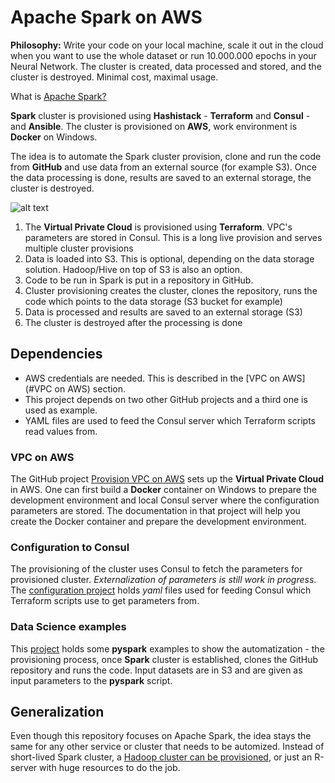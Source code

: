 # Apache Spark on AWS
**Philosophy:** Write your code on your local machine, scale it out in the cloud when you want to use the whole dataset or run 10.000.000 epochs in your Neural Network. The cluster is created, data processed and stored, and the cluster is destroyed. Minimal cost, maximal usage.

What is [Apache Spark?](https://spark.apache.org/)

**Spark** cluster is provisioned using **Hashistack** - **Terraform** and **Consul** - and **Ansible**. The cluster is provisioned on **AWS**, work environment is **Docker** on Windows.

The idea is to automate the Spark cluster provision, clone and run the code from **GitHub** and use data from an external source (for example S3). Once the data processing is done, results are saved to an external storage, the cluster is destroyed.

![alt text](https://github.com/markokole/spark-on-aws/blob/master/docs/iac.JPG "Infrastructure as Code")

1. The **Virtual Private Cloud** is provisioned using **Terraform**. VPC's parameters are stored in Consul. This is a long live provision and serves multiple cluster provisions
2. Data is loaded into S3. This is optional, depending on the data storage solution. Hadoop/Hive on top of S3 is also an option.
3. Code to be run in Spark is put in a repository in GitHub.
4. Cluster provisioning creates the cluster, clones the repository, runs the code which points to the data storage (S3 bucket for example)
5. Data is processed and results are saved to an external storage (S3)
6. The cluster is destroyed after the processing is done


## Dependencies
- AWS credentials are needed. This is described in the [VPC on AWS](#VPC on AWS) section.
- This project depends on two other GitHub projects and a third one is used as example.
- YAML files are used to feed the Consul server which Terraform scripts read values from.

### VPC on AWS
The GitHub project [Provision VPC on AWS](https://github.com/markokole/aws-with-terraform) sets up the **Virtual Private Cloud** in AWS. One can first build a **Docker** container on Windows to prepare the development environment and local Consul server where the configuration parameters are stored.
The documentation in that project will help you create the Docker container and prepare the development environment.

### Configuration to Consul
The provisioning of the cluster uses Consul to fetch the parameters for provisioned cluster. *Externalization of parameters is still work in progress*. The [configuration project](https://github.com/markokole/aws-terraform-hdp-config) holds *yaml* files used for feeding Consul which Terraform scripts use to get parameters from.

### Data Science examples
This [project](https://github.com/markokole/ds-code-for-ias) holds some **pyspark** examples to show the automatization - the provisioning process, once **Spark** cluster is established, clones the GitHub repository and runs the code. Input datasets are in S3 and are given as input parameters to the **pyspark** script.

## Generalization
Even though this repository focuses on Apache Spark, the idea stays the same for any other service or cluster that needs to be automized. Instead of short-lived Spark cluster, a [Hadoop cluster can be provisioned](https://github.com/markokole/hadoop3-on-aws), or just an R-server with huge resources to do the job.
